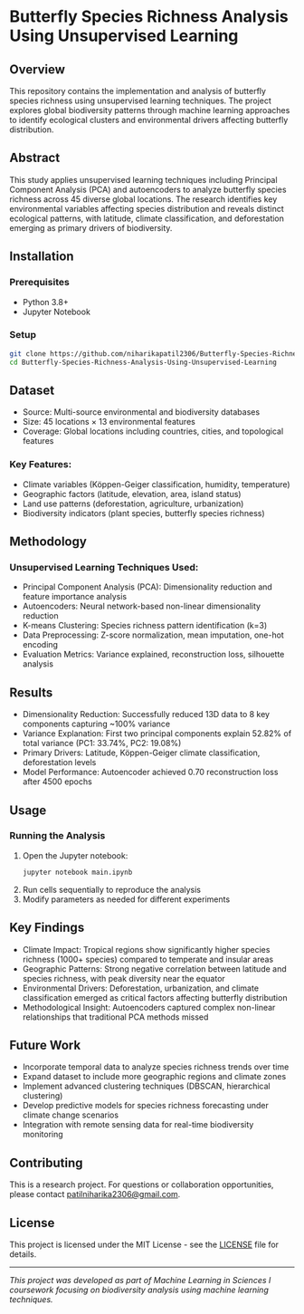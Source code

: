 # Butterfly Species Richness Analysis Using Unsupervised Learning

## Overview
This repository contains the implementation and analysis of butterfly species richness using unsupervised learning techniques. The project explores global biodiversity patterns through machine learning approaches to identify ecological clusters and environmental drivers affecting butterfly distribution.

## Abstract
This study applies unsupervised learning techniques including Principal Component Analysis (PCA) and autoencoders to analyze butterfly species richness across 45 diverse global locations. The research identifies key environmental variables affecting species distribution and reveals distinct ecological patterns, with latitude, climate classification, and deforestation emerging as primary drivers of biodiversity.

## Installation

### Prerequisites
- Python 3.8+
- Jupyter Notebook

### Setup
```bash
git clone https://github.com/niharikapatil2306/Butterfly-Species-Richness-Analysis-Using-Unsupervised-Learning.git
cd Butterfly-Species-Richness-Analysis-Using-Unsupervised-Learning
```

## Dataset
- Source: Multi-source environmental and biodiversity databases
- Size: 45 locations × 13 environmental features
- Coverage: Global locations including countries, cities, and topological features
  
### Key Features:
- Climate variables (Köppen-Geiger classification, humidity, temperature)
- Geographic factors (latitude, elevation, area, island status)
- Land use patterns (deforestation, agriculture, urbanization)
- Biodiversity indicators (plant species, butterfly species richness)

## Methodology

### Unsupervised Learning Techniques Used:
- Principal Component Analysis (PCA): Dimensionality reduction and feature importance analysis
- Autoencoders: Neural network-based non-linear dimensionality reduction
- K-means Clustering: Species richness pattern identification (k=3)
- Data Preprocessing: Z-score normalization, mean imputation, one-hot encoding
- Evaluation Metrics: Variance explained, reconstruction loss, silhouette analysis

## Results
- Dimensionality Reduction: Successfully reduced 13D data to 8 key components capturing ~100% variance
- Variance Explanation: First two principal components explain 52.82% of total variance (PC1: 33.74%, PC2: 19.08%)
- Primary Drivers: Latitude, Köppen-Geiger climate classification, deforestation levels
- Model Performance: Autoencoder achieved 0.70 reconstruction loss after 4500 epochs

## Usage

### Running the Analysis
1. Open the Jupyter notebook:
   ```bash
   jupyter notebook main.ipynb
   ```
2. Run cells sequentially to reproduce the analysis
3. Modify parameters as needed for different experiments

## Key Findings
- Climate Impact: Tropical regions show significantly higher species richness (1000+ species) compared to temperate and insular areas
- Geographic Patterns: Strong negative correlation between latitude and species richness, with peak diversity near the equator
- Environmental Drivers: Deforestation, urbanization, and climate classification emerged as critical factors affecting butterfly distribution
- Methodological Insight: Autoencoders captured complex non-linear relationships that traditional PCA methods missed

## Future Work
- Incorporate temporal data to analyze species richness trends over time
- Expand dataset to include more geographic regions and climate zones
- Implement advanced clustering techniques (DBSCAN, hierarchical clustering)
- Develop predictive models for species richness forecasting under climate change scenarios
- Integration with remote sensing data for real-time biodiversity monitoring

## Contributing
This is a research project. For questions or collaboration opportunities, please contact patilniharika2306@gmail.com.

## License
This project is licensed under the MIT License - see the [LICENSE](LICENSE) file for details.

---

*This project was developed as part of Machine Learning in Sciences I coursework focusing on biodiversity analysis using machine learning techniques.*
